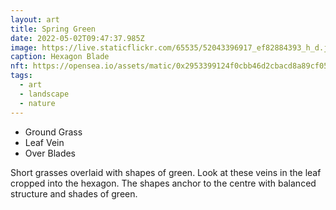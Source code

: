 ```yaml
---
layout: art
title: Spring Green
date: 2022-05-02T09:47:37.985Z
image: https://live.staticflickr.com/65535/52043396917_ef82884393_h_d.jpg
caption: Hexagon Blade
nft: https://opensea.io/assets/matic/0x2953399124f0cbb46d2cbacd8a89cf0599974963/48162648330355413914028108631647327469322174667090404439099707904107992842241/
tags:
  - art
  - landscape
  - nature
---
```

* Ground Grass
* Leaf Vein
* Over Blades

Short grasses overlaid with shapes of green. Look at these veins in the leaf cropped into the hexagon. The shapes anchor to the centre with balanced structure and shades of green.